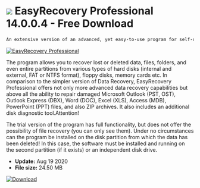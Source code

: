 # ![](https://cdn.softexe.net/static/icon/9/easyrecovery-professional-11366.png) EasyRecovery Professional 14.0.0.4 - Free Download

```sh
An extensive version of an advanced, yet easy-to-use program for self-recovery and data repair.
```
[![EasyRecovery Professional](https://gallery.dpcdn.pl/imgc/Tools/7/g_-_420x350_1.5_-_x20140108193526_0.png)](https://softexe.net/win/disks-files/data-recovery/easyrecovery-professional:ppcff.html)

The program allows you to recover lost or deleted data, files, folders, and even entire partitions from various types of hard disks (internal and external, FAT or NTFS format), floppy disks, memory cards etc. In comparison to the simpler version of Data Recovery, EasyRecovery Professional offers not only more advanced data recovery capabilities but above all the ability to repair damaged Microsoft Outlook (PST, OST), Outlook Express (DBX), Word (DOC), Excel (XLS), Access (MDB), PowerPoint (PPT) files, and also ZIP archives. It also includes an additional disk diagnostic tool.Attention!
 
 The trial version of the program has full functionality, but does not offer the possibility of file recovery (you can only see them).
 Under no circumstances can the program be installed on the disk partition from which the data has been deleted! In this case, the software must be installed and running on the second partition (if it exists) or an independent disk drive.


- **Update:** Aug 19 2020
- **File size:** 24.50 MB

[![Download](https://cdn.softexe.net/static/img/download.png)](https://softexe.net/win/disks-files/data-recovery/easyrecovery-professional:ppcff.html)

